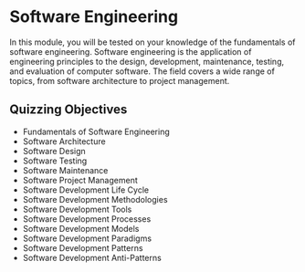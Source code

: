 
# Software Engineering

In this module, you will be tested on your knowledge of the fundamentals of software engineering. Software engineering is the application of engineering principles to the design, development, maintenance, testing, and evaluation of computer software. The field covers a wide range of topics, from software architecture to project management.

## Quizzing Objectives

- Fundamentals of Software Engineering
- Software Architecture
- Software Design
- Software Testing
- Software Maintenance
- Software Project Management
- Software Development Life Cycle
- Software Development Methodologies
- Software Development Tools
- Software Development Processes
- Software Development Models
- Software Development Paradigms
- Software Development Patterns
- Software Development Anti-Patterns
